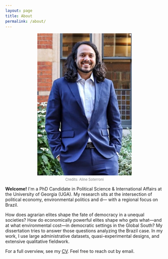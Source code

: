 ```yaml
---
layout: page
title: About
permalink: /about/
---
```



<p align="center">
  <img src="/assets/img/portrait.jpeg" alt="Portrait of Gabriel Soyer" width="300"/><br>
  <span style="font-size:0.8em; color:gray;">Credits: Aline Soterroni</span>
</p>

**Welcome!**
I'm a PhD Candidate in Political Science & International Affairs at the University of Georgia (UGA). 
My research sits at the intersection of political economy, environmental politics and d—
with a regional focus on Brazil.

How does agrarian elites shape the fate of democracy in a unequal societies? How do economically powerful elites shape who gets what—and at what environmental cost—in democratic settings in the Global South? My dissertation tries to answer those questions analyzing the Brazil case. In my work, I use large administrative datasets, quasi-experimental designs, and extensive qualitative fieldwork.


For a full overview, see my [CV](/assets/cv/cv.pdf). Feel free to reach out by email.
